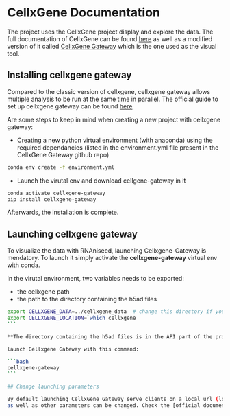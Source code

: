 # CellxGene Documentation

The project uses the CellxGene project display and explore the data. 
The full documentation of CellxGene can be found [here](https://github.com/chanzuckerberg/cellxgene) as well as a modified version of it called 
[CellxGene Gateway](https://github.com/Novartis/cellxgene-gateway) which is the one used as the visual tool.

## Installing cellxgene gateway

Compared to the classic version of cellxgene, cellxgene gateway allows multiple analysis to be run at 
the same time in parallel. The official guide to set up cellxgene gateway can be found [here](https://github.com/Novartis/cellxgene-gateway/blob/master/README.md)

Are some steps to keep in mind when creating a new project with cellxgene gateway:

- Creating a new python virtual environment (with anaconda) using the required dependancies (listed in the
environment.yml file present in the CellxGene Gateway github repo)

```bash
conda env create -f environment.yml
```

- Launch the virutal env and download cellgene-gateway in it

```bash
conda activate cellxgene-gateway
pip install cellxgene-gateway
```

Afterwards, the installation is complete.

## Launching cellxgene gateway

To visualize the data with RNAniseed, launching Cellxgene-Gateway is mendatory. To launch it 
simply activate the **cellxgene-gateway** virtual env with conda.

In the virutal environment, two variables needs to be exported:
- the cellxgene path
- the path to the directory containing the h5ad files

````bash
export CELLXGENE_DATA=../cellxgene_data  # change this directory if you put data in a different place.
export CELLXGENE_LOCATION=`which cellxgene
```

**The directory containing the h5ad files is in the API part of the project, in "api/app/external"**

launch Cellxgene Gateway with this command:

```bash
cellxgene-gateway
```

## Change launching parameters

By default launching CellxGene Gateway serve clients on a local url (localhost:5005). The host and port
as well as other parameters can be changed. Check the [official documentation](https://github.com/Novartis/cellxgene-gateway/blob/master/README.md#running-cellxgene-gateway) for more details.
